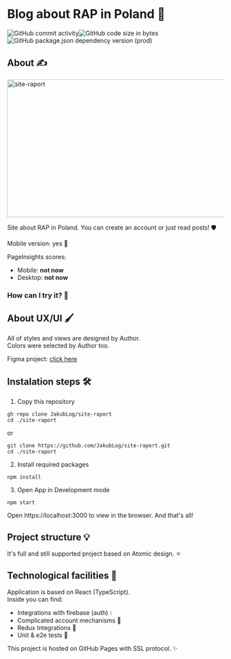 # Blog about RAP in Poland 🎤

<div style="display: flex;">
  <img alt="GitHub commit activity" src="https://img.shields.io/github/commit-activity/m/jakublog/site-raport">
  <img alt="GitHub code size in bytes" src="https://img.shields.io/github/languages/code-size/jakublog/site-raport">
</div>
<div style="display: flex;">
  <img alt="GitHub package.json dependency version (prod)" src="https://img.shields.io/github/package-json/dependency-version/jakublog/site-raport/react">
</div>

## About ✍️

<img src="https://socialify.git.ci/JakubLog/site-raport/image?description=1&font=Inter&language=1&owner=1&pattern=Charlie%20Brown&theme=Dark" alt="site-raport" width="640" height="320"/>

Site about RAP in Poland. You can create an account or just read posts! 🛡️

Mobile version: yes 🎈

PageInsights scores:

- Mobile: **not now**
- Desktop: **not now**

### How can I try it? 🤔



## About UX/UI 🖌️

All of styles and views are designed by Author. <br/>
Colors were selected by Author too. <br/>

Figma project: [click here](https://www.figma.com/file/SFdipnY3xFrcvC7UTRmqBG/Raport) <br>

## Instalation steps 🛠️

1. Copy this repository
```
gh repo clone JakubLog/site-raport
cd ./site-raport
```
or
```
git clone https://github.com/JakubLog/site-raport.git
cd ./site-raport
```
2. Install required packages
```
npm install
```
3. Open App in Development mode
```
npm start
```
Open https://localhost:3000 to view in the browser.
And that's all!


## Project structure 💡

It's full and still supported project based on Atomic design. ⚛️

## Technological facilities 👷

Application is based on React (TypeScript). <br/>
Inside you can find:

- Integrations with firebase (auth) 💧
- Complicated account mechanisms 🦿
- Redux Integrations 🧰
- Unit & e2e tests 👷

This project is hosted on GitHub Pages with SSL protocol. ✨
